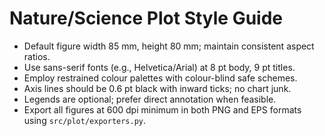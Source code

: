 # Nature/Science Plot Style Guide

- Default figure width 85 mm, height 80 mm; maintain consistent aspect ratios.
- Use sans-serif fonts (e.g., Helvetica/Arial) at 8 pt body, 9 pt titles.
- Employ restrained colour palettes with colour-blind safe schemes.
- Axis lines should be 0.6 pt black with inward ticks; no chart junk.
- Legends are optional; prefer direct annotation when feasible.
- Export all figures at 600 dpi minimum in both PNG and EPS formats using `src/plot/exporters.py`.
